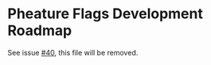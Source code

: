 # Pheature Flags Development Roadmap

See issue [#40](https://github.com/pheature-flags/pheature-flags/issues/40), this file will be removed.
